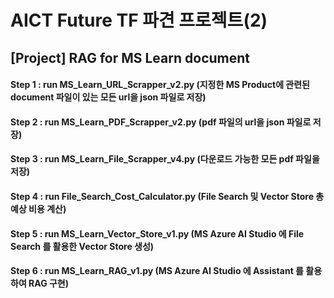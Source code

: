 # AICT Future TF 파견 프로젝트(2)
## [Project] RAG for MS Learn document

#### Step 1 : run MS_Learn_URL_Scrapper_v2.py (지정한 MS Product에 관련된 document 파일이 있는 모든 url을 json 파일로 저장)
#### Step 2 : run MS_Learn_PDF_Scrapper_v2.py (pdf 파일의 url을 json 파일로 저장)
#### Step 3 : run MS_Learn_File_Scrapper_v4.py (다운로드 가능한 모든 pdf 파일을 저장)
#### Step 4 : run File_Search_Cost_Calculator.py (File Search 및 Vector Store 총 예상 비용 계산)
#### Step 5 : run MS_Learn_Vector_Store_v1.py (MS Azure AI Studio 에 File Search 를 활용한 Vector Store 생성)
#### Step 6 : run MS_Learn_RAG_v1.py (MS Azure AI Studio 에 Assistant 를 활용하여 RAG 구현)

